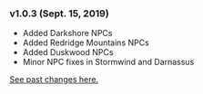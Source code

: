 ### v1.0.3 (Sept. 15, 2019)
* Added Darkshore NPCs
* Added Redridge Mountains NPCs
* Added Duskwood NPCs
* Minor NPC fixes in Stormwind and Darnassus

[See past changes here.](https://bitbucket.org/jsiebert9/townsfolk-tracker/src/master/changehistory.md)

